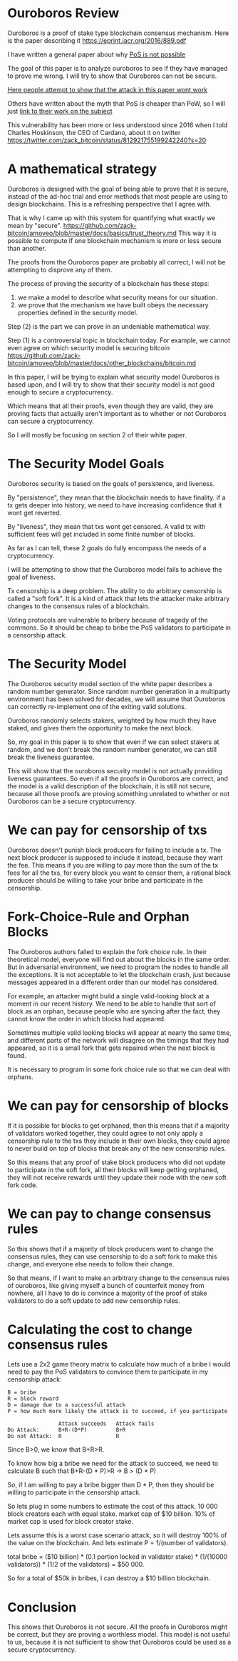 Ouroboros Review
========

Ouroboros is a proof of stake type blockchain consensus mechanism. Here is the paper describing it https://eprint.iacr.org/2016/889.pdf

I have written a general paper about why [PoS is not possible](https://github.com/zack-bitcoin/amoveo/blob/master/docs/other_blockchains/proof_of_stake.md)

The goal of this paper is to analyze ouroboros to see if they have managed to prove me wrong. I will try to show that Ouroboros can not be secure.

[Here people attempt to show that the attack in this paper wont work](https://github.com/zack-bitcoin/amoveo/blob/master/docs/other_blockchains/the_defence_of_pos.md)

Others have written about the myth that PoS is cheaper than PoW, so I will just [link to their work on the subject](http://www.truthcoin.info/blog/pow-cheapest/)


This vulnerability has been more or less understood since 2016 when I told Charles Hoskinson, the CEO of Cardano, about it on twitter https://twitter.com/zack_bitcoin/status/812921755199242240?s=20

A mathematical strategy
=========

Ouroboros is designed with the goal of being able to prove that it is secure, instead of the ad-hoc trial and error methods that most people are using to design blockchains. This is a refreshing perspective that I agree with.

That is why I came up with this system for quantifying what exactly we mean by "secure". https://github.com/zack-bitcoin/amoveo/blob/master/docs/basics/trust_theory.md
This way it is possible to compute if one blockchain mechanism is more or less secure than another.

The proofs from the Ouroboros paper are probably all correct, I will not be attempting to disprove any of them.

The process of proving the security of a blockchain has these steps:
1) we make a model to describe what security means for our situation.
2) we prove that the mechanism we have built obeys the necessary properties defined in the security model.

Step (2) is the part we can prove in an undeniable mathematical way.

Step (1) is a controversial topic in blockchain today.
For example, we cannot even agree on which security model is securing bitcoin https://github.com/zack-bitcoin/amoveo/blob/master/docs/other_blockchains/bitcoin.md

In this paper, I will be trying to explain what security model Ouroboros is based upon, and I will try to show that their security model is not good enough to secure a cryptocurrency.

Which means that all their proofs, even though they are valid, they are proving facts that actually aren't important as to whether or not Ouroboros can secure a cryptocurrency.

So I will mostly be focusing on section 2 of their white paper.


The Security Model Goals
=========

Ouroboros security is based on the goals of persistence, and liveness.

By "persistence", they mean that the blockchain needs to have finality. if a tx gets deeper into history, we need to have increasing confidence that it wont get reverted.

By "liveness", they mean that txs wont get censored. A valid tx with sufficient fees will get included in some finite number of blocks.

As far as I can tell, these 2 goals do fully encompass the needs of a cryptocurrency.

I will be attempting to show that the Ouroboros model fails to achieve the goal of liveness.

Tx censorship is a deep problem. The ability to do arbitrary censorship is called a "soft fork". It is a kind of attack that lets the attacker make arbitrary changes to the consensus rules of a blockchain.

Voting protocols are vulnerable to bribery because of tragedy of the commons. So it should be cheap to bribe the PoS validators to participate in a censorship attack.

The Security Model
=========

The Ouroboros security model section of the white paper describes a random number generator. Since random number generation in a multiparty environment has been solved for decades, we will assume that Ouroboros can correctly re-implement one of the exiting valid solutions.

Ouroboros randomly selects stakers, weighted by how much they have staked, and gives them the opportunity to make the next block.


So, my goal in this paper is to show that even if we can select stakers at random, and we don't break the random number generator, we can still break the liveness guarantee.

This will show that the ouroboros security model is not actually providing liveness guarantees. So even if all the proofs in Ouroboros are correct, and the model is a valid description of the blockchain, it is still not secure, because all those proofs are proving something unrelated to whether or not Ouroboros can be a secure cryptocurrency.


We can pay for censorship of txs
========

Ouroboros doesn't punish block producers for failing to include a tx. The next block producer is supposed to include it instead, because they want the fee.
This means if you are willing to pay more than the sum of the tx fees for all the txs, for every block you want to censor them, a rational block producer should be willing to take your bribe and participate in the censorship.


Fork-Choice-Rule and Orphan Blocks
=========

The Ouroboros authors failed to explain the fork choice rule.
In their theoretical model, everyone will find out about the blocks in the same order.
But in adversarial environment, we need to program the nodes to handle all the exceptions. It is not acceptable to let the blockchain crash, just because messages appeared in a different order than our model has considered.

For example, an attacker might build a single valid-looking block at a moment in our recent history. We need to be able to handle that sort of block as an orphan, because people who are syncing after the fact, they cannot know the order in which blocks had appeared.

Sometimes multiple valid looking blocks will appear at nearly the same time, and different parts of the network will disagree on the timings that they had appeared, so it is a small fork that gets repaired when the next block is found.

It is necessary to program in some fork choice rule so that we can deal with orphans.


We can pay for censorship of blocks
=========

If it is possible for blocks to get orphaned, then this means that if a majority of validators worked together, they could agree to not only apply a censorship rule to the txs they include in their own blocks, they could agree to never build on top of blocks that break any of the new censorship rules.

So this means that any proof of stake block producers who did not update to participate in the soft fork, all their blocks will keep getting orphaned, they will not receive rewards until they update their node with the new soft fork code.

We can pay to change consensus rules
==========

So this shows that if a majority of block producers want to change the consensus rules, they can use censorship to do a soft fork to make this change, and everyone else needs to follow their change.

So that means, if I want to make an arbitrary change to the consensus rules of ouroboros, like giving myself a bunch of counterfeit money from nowhere, all I have to do is convince a majority of the proof of stake validators to do a soft update to add new censorship rules.

Calculating the cost to change consensus rules
=========

Lets use a 2x2 game theory matrix to calculate how much of a bribe I would need to pay the PoS validators to convince them to participate in my censorship attack:

```
B = bribe
R = block reward
D = damage due to a successful attack
P = how much more likely the attack is to succeed, if you participate

                Attack succeeds   Attack fails
Do Attack:      B+R-(D*P)         B+R
Do not Attack:  R                 R
```

Since B>0, we know that B+R>R.

To know how big a bribe we need for the attack to succeed, we need to calculate B such that B+R-(D * P)>R  -> B > (D * P)

So, if I am willing to pay a bribe bigger than D * P, then they should be willing to participate in the censorship attack.

So lets plug in some numbers to estimate the cost of this attack.
10 000 block creators each with equal stake.
market cap of $10 billion.
10% of market cap is used for block creator stake.

Lets assume this is a worst case scenario attack, so it will destroy 100% of the value on the blockchain.
And lets estimate P = 1/(number of validators).

total bribe = ($10 billion) * (0.1 portion locked in validator stake) * (1/(10000 validators)) * (1/2 of the validators) = $50 000.

So for a total of $50k in bribes, I can destroy a $10 billion blockchain.

Conclusion
=======

This shows that Ouroboros is not secure. All the proofs in Ouroboros might be correct, but they are proving a worthless model. This model is not useful to us, because it is not sufficient to show that Ouroboros could be used as a secure cryptocurrency.

